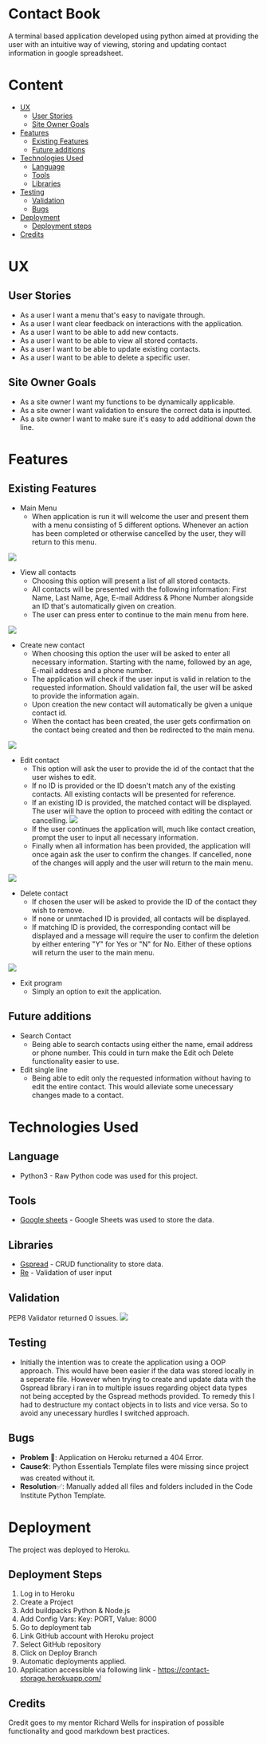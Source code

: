 # Contact Book
A terminal based application developed using python aimed at providing the user with an intuitive way of viewing, storing and updating
contact information in google spreadsheet.

# Content
* [UX](#ux)
  * [User Stories](#user-stories)
  * [Site Owner Goals](#site-owner-goals)
* [Features](#features)
  * [Existing Features](#existing-features)
  * [Future additions](#future-additions)
* [Technologies Used](#technologies-used)
  * [Language](#language)
  * [Tools](#tools)
  * [Libraries](#libraries)
* [Testing](#testing)
  * [Validation](#validation)
  * [Bugs](#bugs)
* [Deployment](#deployment)
  * [Deployment steps](#deployment-steps)
* [Credits](#credits)

# UX
## User Stories
- As a user I want a menu that's easy to navigate through.
- As a user I want clear feedback on interactions with the application.
- As a user I want to be able to add new contacts.
- As a user I want to be able to view all stored contacts.
- As a user I want to be able to update existing contacts.
- As a user I want to be able to delete a specific user.

## Site Owner Goals
- As a site owner I want my functions to be dynamically applicable.
- As a site owner I want validation to ensure the correct data is inputted.
- As a site owner I want to make sure it's easy to add additional down the line. 

# Features
## Existing Features
* Main Menu
  * When application is run it will welcome the user and present them with a menu consisting of 5 different options. Whenever an action has been completed or otherwise     cancelled by the user, they will return to this menu.
 
 ![](docs/main-menu.JPG)
* View all contacts
  * Choosing this option will present a list of all stored contacts.
  * All contacts will be presented with the following information: First Name, Last Name, Age, E-mail Address & Phone Number alongside an ID that's automatically given
    on creation.
  * The user can press enter to continue to the main menu from here.
 
 ![](docs/view-contact.JPG)
* Create new contact
  * When choosing this option the user will be asked to enter all necessary information. Starting with the name, followed by an age, E-mail address and a phone number.
  * The application will check if the user input is valid in relation to the requested information. Should validation fail, the user will be asked to provide the           information again.
  * Upon creation the new contact will automatically be given a unique contact id.
  * When the contact has been created, the user gets confirmation on the contact being created and then be redirected to the main menu.
 
 ![](docs/create-contact.JPG)
* Edit contact
  * This option will ask the user to provide the id of the contact that the user wishes to edit.
  * If no ID is provided or the ID doesn't match any of the existing contacts. All existing contacts will be presented for reference.
  * If an existing ID is provided, the matched contact will be displayed. The user will have the option to proceed with editing the contact or cancelling.
  ![](docs/edit-contact1.JPG)
  * If the user continues the application will, much like contact creation, prompt the user to input all necessary information. 
  * Finally when all information has been provided, the application will once again ask the user to confirm the changes. If cancelled, none of the changes will apply       and the user will return to the main menu.
 
 ![](docs/edit-contact2.JPG)
* Delete contact
  * If chosen the user will be asked to provide the ID of the contact they wish to remove.
  * If none or unmtached ID is provided, all contacts will be displayed.
  * If matching ID is provided, the corresponding contact will be displayed and a message will require the user to confirm the deletion by either entering "Y" for Yes     or "N" for No. Either of these options will return the user to the main menu.
 
 ![](docs/delete-contact.JPG)
* Exit program
  * Simply an option to exit the application.


## Future additions
* Search Contact
  * Being able to search contacts using either the name, email address or phone number. This could in turn make the Edit och Delete functionality easier to use.
* Edit single line
  * Being able to edit only the requested information without having to edit the entire contact. This would alleviate some unecessary changes made to a contact.

# Technologies Used
## Language
* Python3 - Raw Python code was used for this project.

## Tools
* [Google sheets](https://www.google.com/sheets/about/) - Google Sheets was used to store the data.

## Libraries
- [Gspread](https://docs.gspread.org/en/latest/) - CRUD functionality to store data.
- [Re](https://docs.python.org/3/library/re.html) - Validation of user input

## Validation
PEP8 Validator returned 0 issues.
![](docs/pep-8.JPG)

## Testing
- Initially the intention was to create the application using a OOP approach. This would have been easier if the data was stored locally in a seperate file. However when trying to create and update data with the Gspread library i ran in to multiple issues regarding object data types not being accepted by the Gspread methods provided. To remedy this I had to destructure my contact objects in to lists and vice versa. So to avoid any unecessary hurdles I switched approach.
  
## Bugs
* <strong>Problem</strong> 🐞: Application on Heroku returned a 404 Error.
* <strong>Cause</strong>🛠: Python Essentials Template files were missing since project was created without it.
* <strong>Resolution</strong>✅: Manually added all files and folders included in the Code Institute Python Template.

# Deployment
The project was deployed to Heroku.

## Deployment Steps
1. Log in to Heroku
2. Create a Project
3. Add buildpacks Python & Node.js
4. Add Config Vars: Key: PORT, Value: 8000
5. Go to deployment tab
6. Link GitHub account with Heroku project
7. Select GitHub repository
8. Click on Deploy Branch
9. Automatic deployments applied.
10. Application accessible via following link - https://contact-storage.herokuapp.com/

## Credits 
Credit goes to my mentor Richard Wells for inspiration of possible functionality and good markdown best practices.

